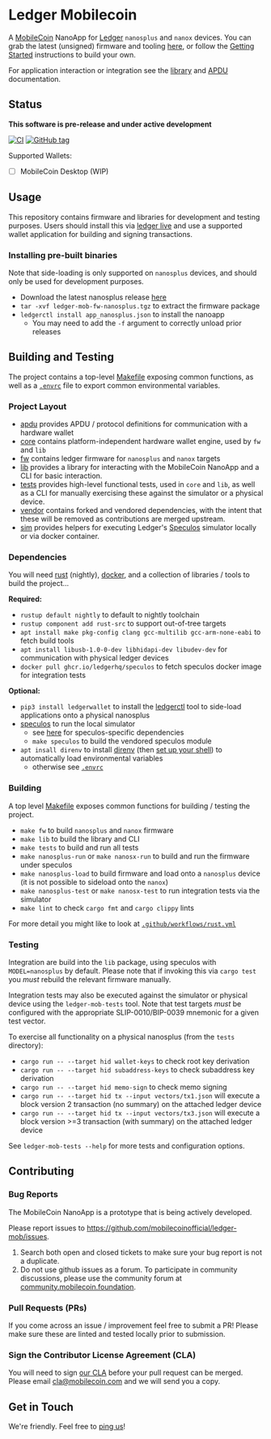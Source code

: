 # Ledger Mobilecoin

A [MobileCoin][1] NanoApp for [Ledger][2] `nanosplus` and `nanox` devices.
You can grab the latest (unsigned) firmware and tooling [here](https://github.com/mobilecoinofficial/ledger-mob/releases), or follow the [Getting Started](#Getting-Started) instructions to build your own.

For application interaction or integration see the [library](https://mobilecoinofficial.github.io/ledger-mob/ledger_mob/index.html) and [APDU](https://mobilecoinofficial.github.io/ledger-mob/ledger_mob_apdu/index.html) documentation.

## Status

**This software is pre-release and under active development**

[![CI](https://github.com/mobilecoinofficial/ledger-mob/actions/workflows/rust.yml/badge.svg)](https://github.com/mobilecoinofficial/ledger-mob/actions/workflows/rust.yml)
[![GitHub tag](https://img.shields.io/github/tag/mobilecoinofficial/ledger-mob.svg)](https://github.com/mobilecoinofficial/ledger-mob)

Supported Wallets:

- [ ] MobileCoin Desktop (WIP) 


## Usage

This repository contains firmware and libraries for development and testing purposes.
Users should install this via [ledger live](https://www.ledger.com/ledger-live) and use a supported wallet application for building and signing transactions.

### Installing pre-built binaries

Note that side-loading is only supported on `nanosplus` devices, and should only be used for development purposes.

- Download the latest nanosplus release [here](https://github.com/mobilecoinofficial/ledger-mob/releases/latest/download/ledger-mob-fw-nanosplus.tgz)
- `tar -xvf ledger-mob-fw-nanosplus.tgz` to extract the firmware package
- `ledgerctl install app_nanosplus.json` to install the nanoapp
  - You may need to add the `-f` argument to correctly unload prior releases


## Building and Testing

The project contains a top-level [Makefile](Makefile) exposing common functions, as well as a [`.envrc`](.envrc) file to export common environmental variables.

### Project Layout

- [apdu](./apdu) provides APDU / protocol definitions for communication with a hardware wallet
- [core](./core) contains platform-independent hardware wallet engine, used by `fw` and `lib`
- [fw](./fw) contains ledger firmware for `nanosplus` and `nanox` targets
- [lib](./lib) provides a library for interacting with the MobileCoin NanoApp and a CLI for basic interaction.
- [tests](./tests) provides high-level functional tests, used in `core` and `lib`, as well as a CLI for manually exercising these against the simulator or a physical device.
- [vendor](./vendor) contains forked and vendored dependencies, with the intent that these will be removed as contributions are merged upstream.
- [sim](./sim) provides helpers for executing Ledger's [Speculos][4] simulator locally or via docker container.


### Dependencies

You will need [rust](https://rustup.rs/) (nightly), [docker](https://docs.docker.com/get-docker/), and a collection of libraries / tools to build the project...

**Required:**
- `rustup default nightly` to default to nightly toolchain
- `rustup component add rust-src` to support out-of-tree targets
- `apt install make pkg-config clang gcc-multilib gcc-arm-none-eabi` to fetch build tools
- `apt install libusb-1.0-0-dev libhidapi-dev libudev-dev` for communication with physical ledger devices
- `docker pull ghcr.io/ledgerhq/speculos` to fetch speculos docker image for integration tests


**Optional:**
- `pip3 install ledgerwallet` to install the [ledgerctl](https://github.com/LedgerHQ/ledgerctl) tool to side-load applications onto a physical nanosplus
- [speculos](https://speculos.ledger.com/) to run the local simulator
  - see [here](https://speculos.ledger.com/installation/build.html) for speculos-specific dependencies
  - `make speculos` to build the vendored speculos module
- `apt insall direnv` to install [direnv](https://direnv.net/) (then [set up your shell](https://direnv.net/docs/hook.html)) to automatically load environmental variables
  - otherwise see [`.envrc`](.envrc)

### Building

A top level [Makefile](Makefile) exposes common functions for building / testing the project.

- `make fw` to build `nanosplus` and `nanox` firmware
- `make lib` to build the library and CLI
- `make tests` to build and run all tests
- `make nanosplus-run` or `make nanosx-run` to build and run the firmware under speculos
- `make nanosplus-load` to build firmware and load onto a `nanosplus` device (it is not possible to sideload onto the `nanox`)
- `make nanosplus-test` or `make nanosx-test` to run integration tests via the simulator
- `make lint` to check `cargo fmt` and `cargo clippy` lints

For more detail you might like to look at [`.github/workflows/rust.yml`](.github/workflows/rust.yml)


### Testing

Integration are build into the `lib` package, using speculos with `MODEL=nanosplus` by default.
Please note that if invoking this via `cargo test` you _must_ rebuild the relevant firmware manually.

Integration tests may also be executed against the simulator or physical device using the `ledger-mob-tests` tool.
Note that test targets _must_ be configured with the appropriate SLIP-0010/BIP-0039 mnemonic for a given test vector.

To exercise all functionality on a physical nanosplus (from the `tests` directory):

- `cargo run -- --target hid wallet-keys` to check root key derivation
- `cargo run -- --target hid subaddress-keys` to check subaddress key derivation
- `cargo run -- --target hid memo-sign` to check memo signing
- `cargo run -- --target hid tx --input vectors/tx1.json` will execute a block version 2 transaction (no summary) on the attached ledger device
- `cargo run -- --target hid tx --input vectors/tx3.json` will execute a block version >=3 transaction (with summary) on the attached ledger device

See `ledger-mob-tests --help` for more tests and configuration options.


## Contributing

### Bug Reports

The MobileCoin NanoApp is a prototype that is being actively developed.

Please report issues to https://github.com/mobilecoinofficial/ledger-mob/issues.

1. Search both open and closed tickets to make sure your bug report is not a duplicate.
1. Do not use github issues as a forum. To participate in community discussions, please use the community forum
   at [community.mobilecoin.foundation](https://community.mobilecoin.foundation).

### Pull Requests (PRs)

If you come across an issue / improvement feel free to submit a PR! Please make sure these are linted and tested locally prior to submission.
### Sign the Contributor License Agreement (CLA)

You will need to sign [our CLA](./CLA.md) before your pull request can be merged. Please
email [cla@mobilecoin.com](mailto:cla@mobilecoin.com) and we will send you a copy.


## Get in Touch

We're friendly. Feel free to [ping us](mailto:ledger-mob@mobilecoin.com)!


[1]: https://mobilecoin.com/
[2]: https://www.ledger.com/
[3]: https://direnv.net/
[4]: https://speculos.ledger.com/
